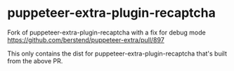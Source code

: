 # puppeteer-extra-plugin-recaptcha

Fork of puppeteer-extra-plugin-recaptcha with a fix for debug mode https://github.com/berstend/puppeteer-extra/pull/897

This only contains the dist for puppeteer-extra-plugin-recaptcha that's built from the above PR.
